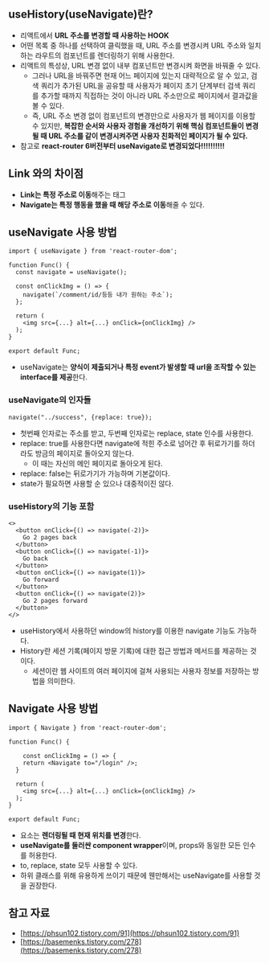## useHistory(useNavigate)란?

- 리액트에서 **URL 주소를 변경할 때 사용하는 HOOK**
- 어떤 목록 중 하나를 선택하여 클릭했을 때, URL 주소를 변경시켜 URL 주소와 일치하는 라우트의 컴포넌트를 렌더링하기 위해 사용한다.
- 리액트의 특성상, URL 변경 없이 내부 컴포넌트만 변경시켜 화면을 바꿔줄 수 있다.
    - 그러나 URL을 바꿔주면 현재 어느 페이지에 있는지 대략적으로 알 수 있고, 검색 쿼리가 추가된 URL을 공유할 때 사용자가 페이지 초기 단계부터 검색 쿼리를 추가할 때까지 직접하는 것이 아니라 URL 주소만으로 페이지에서 결과값을 볼 수 있다.
    - 즉, URL 주소 변경 없이 컴포넌트의 변경만으로 사용자가 웹 페이지를 이용할 수 있지만, **복잡한 순서와 사용자 경험을 개선하기 위해 핵심 컴포넌트들이 변경될 때 URL 주소를 같이 변경시켜주면 사용자 친화적인 페이지가 될 수 있다.**
- 참고로 **react-router 6버전부터 useNavigate로 변경되었다!!!!!!!!!!**

## Link 와의 차이점

- **Link는 특정 주소로 이동**해주는 태그
- **Navigate는 특정 행동을 했을 때 해당 주소로 이동**해줄 수 있다.

## useNavigate 사용 방법

```tsx
import { useNavigate } from 'react-router-dom';

function Func() {
  const navigate = useNavigate();

  const onClickImg = () => {
    navigate(`/comment/id/등등 내가 원하는 주소`);
  };

  return (
  	<img src={...} alt={...} onClick={onClickImg} />
  );
}

export default Func;
```

- useNavigate는 **양식이 제출되거나 특정 event가 발생할 때 url을 조작할 수 있는 interface를 제공**한다.

### useNavigate의 인자들

```tsx
navigate("../success", {replace: true});
```

- 첫번째 인자로는 주소를 받고, 두번째 인자로는 replace, state 인수를 사용한다.
- replace: true를 사용한다면 navigate에 적힌 주소로 넘어간 후 뒤로가기를 하더라도 방금의 페이지로 돌아오지 않는다.
    - 이 때는 자신의 메인 페이지로 돌아오게 된다.
- replace: false는 뒤로가기가 가능하며 기본값이다.
- state가 필요하면 사용할 순 있으나 대중적이진 않다.

### useHistory의 기능 포함

```tsx
<>
  <button onClick={() => navigate(-2)}>
    Go 2 pages back
  </button>
  <button onClick={() => navigate(-1)}>
    Go back
  </button>
  <button onClick={() => navigate(1)}>
    Go forward
  </button>
  <button onClick={() => navigate(2)}>
    Go 2 pages forward
  </button>
</>
```

- useHistory에서 사용하던 window의 history를 이용한 navigate 기능도 가능하다.
- History란 세션 기록(페이지 방문 기록)에 대한 접근 방법과 메서드를 제공하는 것이다.
    - 세션이란 웹 사이트의 여러 페이지에 걸쳐 사용되는 사용자 정보를 저장하는 방법을 의미한다.

## Navigate 사용 방법

```tsx
import { Navigate } from 'react-router-dom';

function Func() {

    const onClickImg = () => {
    return <Navigate to="/login" />;
  }

  return (
  	<img src={...} alt={...} onClick={onClickImg} />
  );
}

export default Func;
```

- <Navigate> 요소는 **렌더링될 때 현재 위치를 변경**한다.
- **useNavigate를 둘러싼 component wrapper**이며, props와 동일한 모든 인수를 허용한다.
- to, replace, state 모두 사용할 수 있다.
- 하위 클래스를 위해 유용하게 쓰이기 때문에 웬만해서는 useNavigate를 사용할 것을 권장한다.

## 참고 자료

- [https://phsun102.tistory.com/91](https://phsun102.tistory.com/91)
- [https://basemenks.tistory.com/278](https://basemenks.tistory.com/278)